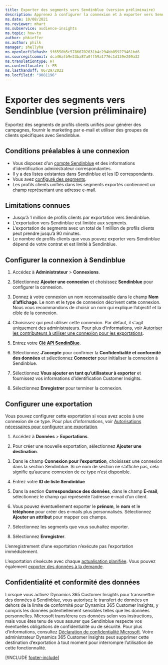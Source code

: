 ```yaml
---
title: Exporter des segments vers Sendinblue (version préliminaire)
description: Apprenez à configurer la connexion et à exporter vers Sendinblue.
ms.date: 10/08/2021
ms.reviewer: mhart
ms.subservice: audience-insights
ms.topic: how-to
author: phkieffer
ms.author: philk
manager: shellyha
ms.openlocfilehash: 9f6550b5c57866702631b4c294bb059279461bd6
ms.sourcegitcommit: dca46afb9e23ba87a0ff59a1776c1d139e209a32
ms.translationtype: HT
ms.contentlocale: fr-FR
ms.lasthandoff: 06/29/2022
ms.locfileid: "9081196"
---
```

# <a name="export-segments-to-sendinblue-preview"></a>Exporter des segments vers Sendinblue (version préliminaire)

Exportez des segments de profils clients unifiés pour générer des campagnes, fournir le marketing par e-mail et utiliser des groupes de clients spécifiques avec Sendinblue.

## <a name="prerequisites-for-connection"></a>Conditions préalables à une connexion

-   Vous disposez d’un [compte Sendinblue](https://www.sendinblue.com/) et des informations d’identification administrateur correspondantes.
-   Il y a des listes existantes dans Sendinblue et les ID correspondants.
-   Vous avez [configuré des segments](segments.md).
-   Les profils clients unifiés dans les segments exportés contiennent un champ représentant une adresse e-mail.

## <a name="known-limitations"></a>Limitations connues

- Jusqu’à 1 million de profils clients par exportation vers Sendinblue.
- L’exportation vers Sendinblue est limitée aux segments.
- L’exportation de segments avec un total de 1 million de profils clients peut prendre jusqu’à 90 minutes. 
- Le nombre de profils clients que vous pouvez exporter vers Sendinblue dépend de votre contrat et est limité à Sendinblue.

## <a name="set-up-connection-to-sendinblue"></a>Configurer la connexion à Sendinblue

1. Accédez à **Administrateur** > **Connexions**.

1. Sélectionnez **Ajouter une connexion** et choisissez **Sendinblue** pour configurer la connexion.

1. Donnez à votre connexion un nom reconnaissable dans le champ **Nom d’affichage**. Le nom et le type de connexion décrivent cette connexion. Nous vous recommandons de choisir un nom qui explique l’objectif et la cible de la connexion.

1. Choisissez qui peut utiliser cette connexion. Par défaut, il s'agit uniquement des administrateurs. Pour plus d’informations, voir [Autoriser les contributeurs à utiliser une connexion pour les exportations](connections.md#allow-contributors-to-use-a-connection-for-exports).

1. Entrez votre **[Clé API SendinBlue](https://developers.sendinblue.com/docs/getting-started#:~:text=Get%20your%20API%20key&text=You%20can%20create%20one%20from,your%20settings%20This%20API%20key)**.

1. Sélectionnez **J’accepte** pour confirmer la **Confidentialité et conformité des données** et sélectionnez **Connecter** pour initialiser la connexion à Sendinblue.

1. Sélectionnez **Vous ajouter en tant qu’utilisateur à exporter** et fournissez vos informations d’identification Customer Insights.

1. Sélectionnez **Enregistrer** pour terminer la connexion.

## <a name="configure-an-export"></a>Configurer une exportation

Vous pouvez configurer cette exportation si vous avez accès à une connexion de ce type. Pour plus d’informations, voir [Autorisations nécessaires pour configurer une exportation](export-destinations.md#set-up-a-new-export).

1. Accédez à **Données** > **Exportations**.

1. Pour créer une nouvelle exportation, sélectionnez **Ajouter une destination**.

1. Dans le champ **Connexion pour l’exportation**, choisissez une connexion dans la section Sendinblue. Si ce nom de section ne s’affiche pas, cela signifie qu’aucune connexion de ce type n’est disponible.

1. Entrez votre **ID de liste Sendinblue** 

1. Dans la section **Correspondance des données**, dans le champ **E-mail**, sélectionnez le champ qui représente l’adresse e-mail d’un client. 

1. Vous pouvez éventuellement exporter le **prénom**, le **nom** et le **téléphone** pour créer des e-mails plus personnalisés. Sélectionnez **Ajouter un attribut** pour mapper ces champs.

1. Sélectionnez les segments que vous souhaitez exporter. 

1. Sélectionnez **Enregistrer**.

L’enregistrement d’une exportation n’exécute pas l’exportation immédiatement.

L’exportation s’exécute avec chaque [actualisation planifiée](system.md#schedule-tab). Vous pouvez également [exporter des données à la demande](export-destinations.md#run-exports-on-demand). 


## <a name="data-privacy-and-compliance"></a>Confidentialité et conformité des données

Lorsque vous activez Dynamics 365 Customer Insights pour transmettre des données à Sendinblue, vous autorisez le transfert de données en dehors de la limite de conformité pour Dynamics 365 Customer Insights, y compris les données potentiellement sensibles telles que les données personnelles. Microsoft transférera ces données selon vos instructions, mais vous êtes tenu de vous assurer que Sendinblue respecte vos éventuelles obligations de confidentialité ou de sécurité. Pour plus d’informations, consultez [Déclaration de confidentialité Microsoft](https://go.microsoft.com/fwlink/?linkid=396732).
Votre administrateur Dynamics 365 Customer Insights peut supprimer cette destination d’exportation à tout moment pour interrompre l’utilisation de cette fonctionnalité.


[!INCLUDE [footer-include](includes/footer-banner.md)]
